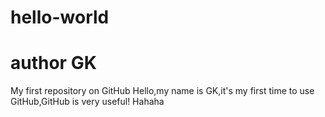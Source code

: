 # hello-world
# author GK
My first repository on GitHub
Hello,my name is GK,it's my first time to use GitHub,GitHub is very useful!
Hahaha
